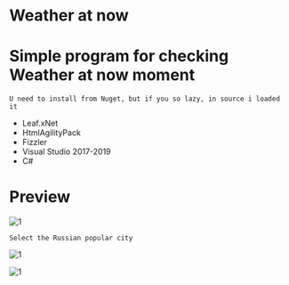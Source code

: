 # Weather at now
# Simple program for checking Weather at now moment
 ` U need to install from Nuget, but if you so lazy, in source i loaded it `
- Leaf.xNet 
- HtmlAgilityPack
- Fizzler
- Visual Studio 2017-2019
- C#


# Preview

![1](https://user-images.githubusercontent.com/58879890/133970766-13ef3de0-869c-44dc-b8b9-b352fae0f307.PNG)

` Select the Russian popular city ` 

![1](https://user-images.githubusercontent.com/58879890/133970986-5126bef8-f3a5-44ab-83bb-c4e200ffef86.PNG)

![1](https://user-images.githubusercontent.com/58879890/133971153-12ae5e75-44da-4492-9320-e96a0b9857e8.PNG)
